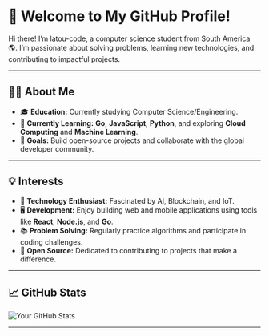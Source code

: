 # 👋 Welcome to My GitHub Profile!

Hi there! I’m latou-code, a computer science student from South America 🌎. I’m passionate about solving problems, learning new technologies, and contributing to impactful projects.

---

## 👨‍💻 About Me

- 🎓 **Education:** Currently studying Computer Science/Engineering.
- 🌱 **Currently Learning:** **Go**, **JavaScript**, **Python**, and exploring **Cloud Computing** and **Machine Learning**.
- 🎯 **Goals:** Build open-source projects and collaborate with the global developer community.

---

## 💡 Interests

- 🚀 **Technology Enthusiast:** Fascinated by AI, Blockchain, and IoT.
- 🖥️ **Development:** Enjoy building web and mobile applications using tools like **React**, **Node.js**, and **Go**.
- 📚 **Problem Solving:** Regularly practice algorithms and participate in coding challenges.
- 🌱 **Open Source:** Dedicated to contributing to projects that make a difference.

---

## 📈 GitHub Stats

![Your GitHub Stats](https://github-readme-stats.vercel.app/api?username=latou-code&show_icons=true&theme=radical)

---
